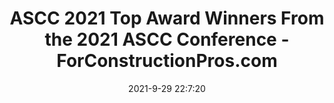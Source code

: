---
"title": "ASCC 2021 Top Award Winners From the 2021 ASCC Conference - ForConstructionPros.com"
"date": "2021-9-29 22:7:20"
"feed_name": "GOOGLENEWSCONSTRUCTION"
"feed_website": "https://news.google.com/search?q=construction%2Bincident&hl=en-US&gl=US&ceid=US:en"
"feed_rss": "https://news.google.com/rss/search?q=construction%2Bincident&hl=en-US&gl=US&ceid=US:en"
"link": "https://www.forconstructionpros.com/concrete/article/21747364/ascc-2021-top-award-winners-from-the-2021-ascc-conference"
"source": "{'href': 'https://www.forconstructionpros.com', 'title': 'ForConstructionPros.com'}"
"file": "_posts/2021-1-1-e898bd1e2e4004bd15fc58bea76229aaa3064e60.md"
"accident": "0"
"drilling": "0"
"dead": "0"
"injured": "0"
"arrested": "0"
"where": "unknown site"
"causes": "unknown"
"place": "unknown place"
---